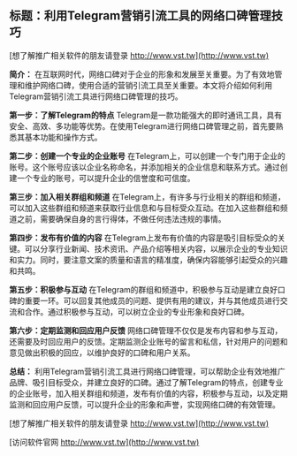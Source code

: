 ## **标题：利用Telegram营销引流工具的网络口碑管理技巧**

[想了解推广相关软件的朋友请登录 http://www.vst.tw](http://www.vst.tw)

**简介：**
在互联网时代，网络口碑对于企业的形象和发展至关重要。为了有效地管理和维护网络口碑，使用合适的营销引流工具至关重要。本文将介绍如何利用Telegram营销引流工具进行网络口碑管理的技巧。

**第一步：了解Telegram的特点**
Telegram是一款功能强大的即时通讯工具，具有安全、高效、多功能等优势。在使用Telegram进行网络口碑管理之前，首先要熟悉其基本功能和操作方式。

**第二步：创建一个专业的企业账号**
在Telegram上，可以创建一个专门用于企业的账号。这个账号应该以企业名称命名，并添加相关的企业信息和联系方式。通过创建一个专业的账号，可以提升企业的信誉度和可信度。

**第三步：加入相关群组和频道**
在Telegram上，有许多与行业相关的群组和频道，可以加入这些群组和频道来获取行业信息和与目标受众互动。在加入这些群组和频道之前，需要确保自身的言行得体，不做任何违法违规的事情。

**第四步：发布有价值的内容**
在Telegram上发布有价值的内容是吸引目标受众的关键。可以分享行业新闻、技术资讯、产品介绍等相关内容，以展示企业的专业知识和实力。同时，要注意文案的质量和语言的精准度，确保内容能够引起受众的兴趣和共鸣。

**第五步：积极参与互动**
在Telegram的群组和频道中，积极参与互动是建立良好口碑的重要一环。可以回复其他成员的问题、提供有用的建议，并与其他成员进行交流和合作。通过积极参与互动，可以树立企业的专业形象和良好口碑。

**第六步：定期监测和回应用户反馈**
网络口碑管理不仅仅是发布内容和参与互动，还需要及时回应用户的反馈。定期监测企业账号的留言和私信，针对用户的问题和意见做出积极的回应，以维护良好的口碑和用户关系。

**总结：**
利用Telegram营销引流工具进行网络口碑管理，可以帮助企业有效地推广品牌、吸引目标受众，并建立良好的口碑。通过了解Telegram的特点，创建专业的企业账号，加入相关群组和频道，发布有价值的内容，积极参与互动，以及定期监测和回应用户反馈，可以提升企业的形象和声誉，实现网络口碑的有效管理。

[想了解推广相关软件的朋友请登录 http://www.vst.tw](http://www.vst.tw)


[访问软件官网 http://www.vst.tw](http://www.vst.tw)
